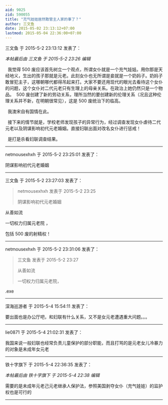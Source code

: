 ```yaml
---
aid: 9025
zid: 590055
title: "充气娃娃居然敢管主人家的事了？"
author: 三文鱼
date: 2015-05-02 23:13:12+07:00
lastmod: 2015-05-04 22:36:00+07:00
---
```


三文鱼 于 2015-5-2 23:13:12 发表了：

_本帖最后由 三文鱼 于 2015-5-2 23:26 编辑_

&nbsp;&nbsp;我觉得 500 废应该首先树立一个观点，所谓女仆就是一个充气娃娃。用你那是天经地义，生出的孩子那就是元老。此刻女仆也无所谓是妾就是一个奶妈子。奶妈子敢冒犯主子，这哪朝哪代都得吊起来打。大家不要还用现代的眼光去看待这个女仆的问题，这个女仆对二代元老只有生理上的母亲关系。在政治上她仍然只是一个物品。&nbsp;&nbsp;500 废创建了新的劳动关系，理所当然的要创建新的伦理关系（况且这种伦理关系并不新，在明朝很常见），这是 500 废统治下的临高。

&nbsp;&nbsp;我澳宋自有国情在此。

&nbsp;&nbsp;接下来的情节就是，学校老师发现孩子的异常行为，经过调查发现女仆虐待二代元老以及阴谋影响初代元老婚姻。直接妇联出面对改名女仆进行惩戒！

&nbsp;&nbsp;是打是杀看妇联调查结果。

---

netmousexhxh 于 2015-5-2 23:25:01 发表了：

阴谋影响初代元老婚姻

---

三文鱼 于 2015-5-2 23:27:03 发表了：

> netmousexhxh 发表于 2015-5-2 23:25
>
> 阴谋影响初代元老婚姻

从善如流

一切权力归属元老院
，

包括 500 废的射精权！

---

netmousexhxh 于 2015-5-2 23:31:06 发表了：

> 三文鱼 发表于 2015-5-2 23:27
>
> 从善如流
>
> 一切权力归属元老院，

.exe

---

深海巡游者 于 2015-5-4 15:54:11 发表了：

要出面也是办公厅吧，和妇联有什么关系，又不是女元老遭遇重大问题。。。

---

lie0871 于 2015-5-4 21:02:31 发表了：

我国来说一般妇联也经常负责儿童保护的部分职能，而且打骂的是元老女儿冷暴力的对象是未成年女元老

---

铁十字旗下 于 2015-5-4 22:36:35 发表了：

_本帖最后由 铁十字旗下 于 2015-5-4 22:38 编辑_

需要的是未成年元老己元老继承人保护法，参照美国剥夺女仆（充气娃娃）的监护权也是可行的

---
